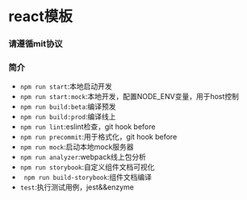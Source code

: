 # react模板
### 请遵循mit协议

### 简介
- ``` npm run start ```:本地启动开发
- ``` npm run start:mock ```:本地开发，配置NODE_ENV变量，用于host控制
- ``` npm run build:beta ```:编译预发
- ``` npm run build:prod ```:编译线上
- ``` npm run lint ```:eslint检查，git hook before 
- ``` npm run precommit ```:用于格式化，git hook before 
- ``` npm run mock ```:启动本地mock服务器
- ``` npm run analyzer ```:webpack线上包分析
- ``` npm run storybook ```:自定义组件文档可视化
- ``` npm run build-storybook```:组件文档编译
- ``` test ```:执行测试用例，jest&&enzyme
